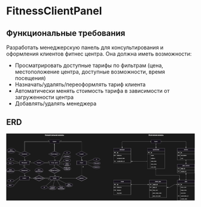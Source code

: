 # FitnessClientPanel
## Функциональные требования
Разработать менеджерскую панель для консультирования и оформления клиентов фитнес центра.
Она должна иметь возможности:
* Просматрировать доступные тарифы по фильтрам (цена, местоположение центра, доступные возможности, время посещения)
* Назначать/удалять/переоформлять тариф клиента
* Автоматически менять стоимость тарифа в зависимости от загруженности центра
* Добавлять/удалять менеджера
## ERD
![ERD](https://github.com/shonqwezon/FitnessClientPanel/blob/main/FitnessClientPanel.png)
